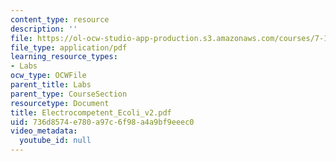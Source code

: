```yaml
---
content_type: resource
description: ''
file: https://ol-ocw-studio-app-production.s3.amazonaws.com/courses/7-13-experimental-microbial-genetics-fall-2003/736d8574e780a97c6f98a4a9bf9eeec0_Electrocompetent_Ecoli_v2.pdf
file_type: application/pdf
learning_resource_types:
- Labs
ocw_type: OCWFile
parent_title: Labs
parent_type: CourseSection
resourcetype: Document
title: Electrocompetent_Ecoli_v2.pdf
uid: 736d8574-e780-a97c-6f98-a4a9bf9eeec0
video_metadata:
  youtube_id: null
---
```

